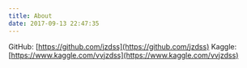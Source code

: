 ```yaml
---
title: About
date: 2017-09-13 22:47:35
---
```

GitHub: [https://github.com/jzdss](https://github.com/jzdss)
Kaggle: [https://www.kaggle.com/vvjzdss](https://www.kaggle.com/vvjzdss)